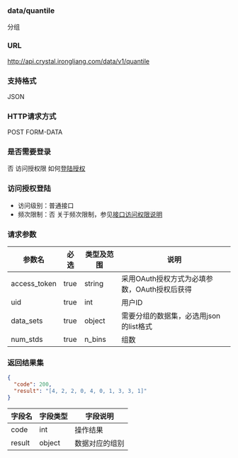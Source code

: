 ### data/quantile
分组

### URL
http://api.crystal.irongliang.com/data/v1/quantile

### 支持格式
JSON

### HTTP请求方式
POST FORM-DATA

### 是否需要登录
否
访问授权限 如何[登陆授权](http://irongliang.com/)

### 访问授权登陆
- 访问级别：普通接口
- 频次限制：否
关于频次限制，参见[接口访问权限说明](http://irongliang.com/)

### 请求参数
参数名 | 必选| 类型及范围| 说明
---|---|---|---|
access_token  | true | string|采用OAuth授权方式为必填参数，OAuth授权后获得
uid | true | int| 用户ID
data_sets|true| object|需要分组的数据集，必选用json的list格式
num_stds|true| n_bins|组数

### 返回结果集
```json
{
  "code": 200,
  "result": "[4, 2, 2, 0, 4, 0, 1, 3, 3, 1]"
}
```

字段名|字段类型| 字段说明
---|---|---|
code  | int |操作结果
result | object | 数据对应的组别
